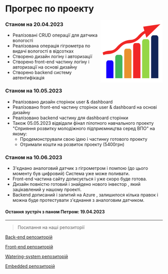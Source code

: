 
# **Прогрес по проекту**  
<img src="progres-removebg-preview.png" width="200" height="200" align="right">

### **Cтаном на 20.04.2023**

- Реалізовані CRUD операції для датчика вологості
- Реалізована операція гігрометра по видачі вологості в відсотках
- Створено дизайн логіну і авторизації
- Створено front-end частину логіну і авторизації на основі дизайну
- Створено backend систему автентифікація

### **Cтаном на 10.05.2023**
- Реалізовано дизайн сторінок user & dashboard
- Реалізовано front-end частину сторінок user & dashboard на основі дизайну
- Реалізовано backend частину для dashboard сторінки 
- Також 05.05.2023 відвідали фінал пілотного навчального проекту "Сприяння розвитку молодіжного підприємництва серед ВПО" на якому:
	- Продемонстрували свою ідею і частинку готового проекту 
	- Отримали кошти на розвиток проекту (5400грн)

### **Cтаном на 10.06.2023**
- З'єднано аналоговий датчик з гігрометром і помпою (до цього моменту був цифровий) Система уже може поливати.
- Front-end частина сайту дописується і уже скоро буде готова.
- Дизайн повністю готовий і знайдено нового інвестор , який зацікавлений у нашому проекті.
- Backend дописаний і залитий на Azure , залишилося кілька правок і можна буде протестувати з'єднання з аналоговим датчиком.

#### Остання зустріч з паном Петром: 19.04.2023


*** 

 >Посилання на наші репозиторії 

[Back-end репозиторій](https://github.com/Sinex-Team/back-end) 

[Front-end репозиторій](https://github.com/Sinex-Team/front-end) 

[Watering-system репозиторій](https://github.com/Sinex-Team/watering-system) 

[Embedded репозиторій](https://github.com/Sinex-Team/embedded)
